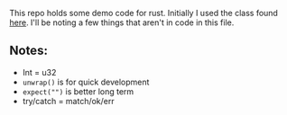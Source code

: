 This repo holds some demo code for rust. Initially I used the class found [here](https://egghead.io/courses/write-your-first-program-with-the-rust-language). I'll be noting a few things that aren't in code in this file.

Notes:
- 
- Int = u32
- `unwrap()` is for quick development
- `expect("")` is better long term
- try/catch = match/ok/err
